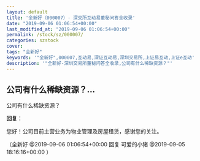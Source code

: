 ```yaml
---
layout: default
title: '全新好（000007）- 深交所互动易董秘问答全收录'
date: "2019-09-06 01:06:54+00:00"
last_modified_at: "2019-09-06 01:06:54+00:00"
permalink: /stock/sz/000007/
categories: szstock
cover: 
tags: "全新好"
keywords: '"全新好",000007,互动易,深证互动易,深圳交易所,上证易互动,上证e互动'
description: '"全新好-深圳交易所董秘问答全收录,公司有什么稀缺资源？"'
---
```


## 公司有什么稀缺资源？...

公司有什么稀缺资源？

**回复**：

您好！公司目前主营业务为物业管理及房屋租赁，感谢您的关注。 

（全新好  @2019-09-06 01:06:54+00:00 回复 可爱的小猪  @2019-09-05 18:16:16+00:00 ）

